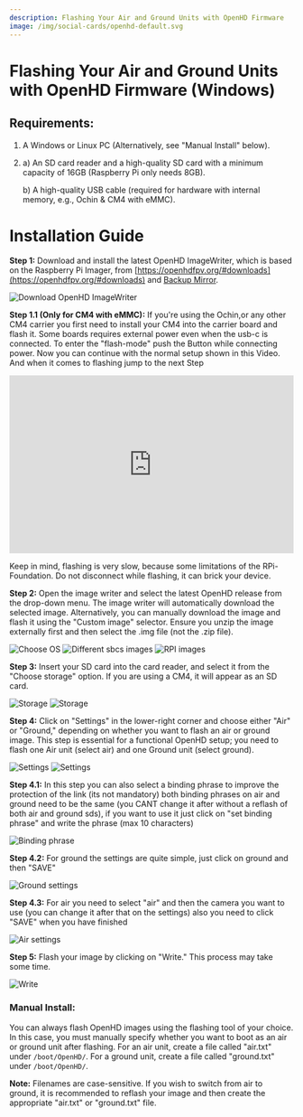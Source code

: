 ```yaml
---
description: Flashing Your Air and Ground Units with OpenHD Firmware
image: /img/social-cards/openhd-default.svg
---
```


# Flashing Your Air and Ground Units with OpenHD Firmware (Windows)

## Requirements:

1. A Windows or Linux PC (Alternatively, see "Manual Install" below).
2. 
    a) An SD card reader and a high-quality SD card with a minimum capacity of 16GB (Raspberry Pi only needs 8GB).

    b) A high-quality USB cable (required for hardware with internal memory, e.g., Ochin & CM4 with eMMC).

# Installation Guide

**Step 1:** 
Download and install the latest OpenHD ImageWriter, which is based on the Raspberry Pi Imager, from [https://openhdfpv.org/#downloads](https://openhdfpv.org/#downloads) and [Backup Mirror](/downloads).

![Download OpenHD ImageWriter](/img/assets/descargarimagewritter.png)

**Step 1.1 (Only for CM4 with eMMC):** 
If you're using the Ochin,or any other CM4 carrier you first need to install your CM4 into the carrier board and flash it. Some boards requires external power even when the usb-c is connected. To enter the "flash-mode" push the Button while connecting power. Now you can continue with the normal setup shown in this Video. And when it comes to flashing jump to the next Step

<iframe width="100%" height="315" src="https://www.youtube.com/embed/jp_mF1RknU4?t=70" frameborder="0" allowfullscreen></iframe>

Keep in mind, flashing is very slow, because some limitations of the RPi-Foundation. Do not disconnect while flashing, it can brick your device.


**Step 2:**
Open the image writer and select the latest OpenHD release from the drop-down menu. The image writer will automatically download the selected image. Alternatively, you can manually download the image and flash it using the "Custom image" selector. Ensure you unzip the image externally first and then select the .img file (not the .zip file).

![Choose OS](/img/assets/Seleccionarimagen1.png)
![Different sbcs images](/img/assets/seleccionarimagen2.png)
![RPI images](/img/assets/seleccionarimagen3.png)

**Step 3:**
Insert your SD card into the card reader, and select it from the "Choose storage" option. If you are using a CM4, it will appear as an SD card.

![Storage](/img/assets/seleccionarsd1.png)
![Storage](/img/assets/seleccionarsd2.png)

**Step 4:**
Click on "Settings" in the lower-right corner and choose either "Air" or "Ground," depending on whether you want to flash an air or ground image. This step is essential for a functional OpenHD setup; you need to flash one Air unit (select air) and one Ground unit (select ground).

![Settings](/img/assets/seleccionarconfiguraciones.png)
![Settings](/img/assets/seleccionarconfiguraciones2.png)

**Step 4.1:**
In this step you can also select a binding phrase to improve the protection of the link (its not mandatory) both binding phrases on air and ground need to be the same (you CANT change it after without a reflash of both air and ground sds), if you want to use it just click on "set binding phrase" and write the phrase (max 10 characters)

![Binding phrase](/img/assets/seleccionarconfiguraciones2.png)

**Step 4.2:**
For ground the settings are quite simple, just click on ground and then "SAVE"

![Ground settings](/img/assets/seleccionarconfiguracionesground.png)

**Step 4.3:**
For air you need to select "air" and then the camera you want to use (you can change it after that on the settings) also you need to click "SAVE" when you have finished

![Air settings](/img/assets/seleccionarconfiguracionesair.png)

**Step 5:**
Flash your image by clicking on "Write." This process may take some time.

![Write](/img/assets/writte.png)

### Manual Install:

You can always flash OpenHD images using the flashing tool of your choice. In this case, you must manually specify whether you want to boot as an air or ground unit after flashing. For an air unit, create a file called "air.txt" under `/boot/OpenHD/`. For a ground unit, create a file called "ground.txt" under `/boot/OpenHD/`.

**Note:** Filenames are case-sensitive. If you wish to switch from air to ground, it is recommended to reflash your image and then create the appropriate "air.txt" or "ground.txt" file.